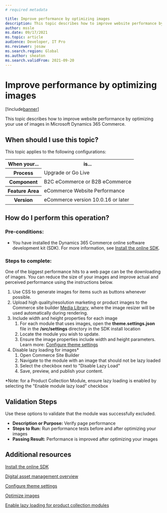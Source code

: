 ```yaml
---
# required metadata

title: Improve performance by optimizing images
description: This topic describes how to improve website performance by optimizing your use of images in Microsoft Dynamics 365 Commerce.
author: mssle
ms.date: 09/17/2021
ms.topic: article
audience: Developer, IT Pro
ms.reviewer: josaw
ms.search.region: Global
ms.author: sheaton
ms.search.validFrom: 2021-09-20
---
```


# Improve performance by optimizing images

[!include[banner](../includes/banner.md)]


This topic describes how to improve website performance by optimizing your use of images in Microsoft Dynamics 365 Commerce. 

## When should I use this topic?

This topic applies to the following configurations:

<table>
<tr>
    <th>When your...</th>
    <th>is...</th>
<tr>
    <th>Process</th>
    <td>Upgrade or Go Live</td>
</tr>
<tr>
    <th>Component</th>
    <td>B2C eCommerce or B2B eCommerce</td>
</tr>
<tr>
    <th>Feature Area</th>
    <td>eCommerce Website Performance</td>
</tr>
<tr>
    <th>Version</th>
    <td>eCommerce version 10.0.16 or later</td>
</tr>
</table> 

## How do I perform this operation?

### Pre-conditions:

- You have installed the Dynamics 365 Commerce online software development kit (SDK). For more information, see [Install the online SDK](./dev-itpro/ecommerce-platform-sdk.md).

### Steps to complete:

One of the biggest performance hits to a web page can be the downloading of images. You can reduce the size of your images and improve actual and perceived performance using the instructions below.

1. Use CSS to generate images for items such as buttons whenever possible.
1. Upload high quality/resolution marketing or product images to the Commerce site builder [Media Library](https://docs.microsoft.com/en-us/dynamics365/commerce/dam-overview), where the image resizer will be used automatically during rendering.
1. Include width and height properties for each image
    1. For each module that uses images, open the **theme.settings.json** file in the **/src/settings** directory in the SDK install location
    1. Locate the module you wish to update. 
    1. Ensure the image properties include width and height parameters. Learn more: [Configure theme settings](https://docs.microsoft.com/en-us/dynamics365/commerce/e-commerce-extensibility/configure-theme-settings)
1. Disable lazy loading for images* 
    1. Open Commerce Site Builder
    1. Navigate to the module with an image that should not be lazy loaded
    1. Select the checkbox next to "Disable Lazy Load"
    1. Save, preview, and publish your content.
  
*Note: for a Product Collection Module, ensure lazy loading is enabled by selecting the "Enable module lazy load" checkbox

## Validation Steps

Use these options to validate that the module was successfully excluded.

- **Description or Purpose:** Verify page performance
- **Steps to Run:**  Run performance tests before and after optimizing your images
- **Passing Result:** Performance is improved after optimizing your images

## Additional resources

[Install the online SDK](./dev-itpro/ecommerce-platform-sdk.md)

[Digital asset management overview](./dam-overview.md)

[Configure theme settings](./e-commerce-extensibility/configure-theme-settings.md)

[Optimize images](./e-commerce-extensibility/best-practices-dev.md#optimize-images) 

[Enable lazy loading for product collection modules](./e-commerce-extensibility/best-practices-dev.md#enable-lazy-loading-for-a-product-collection-module) 


  
